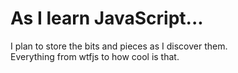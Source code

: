 # As I learn JavaScript...

I plan to store the bits and pieces as I discover them.  
Everything from wtfjs to how cool is that.

